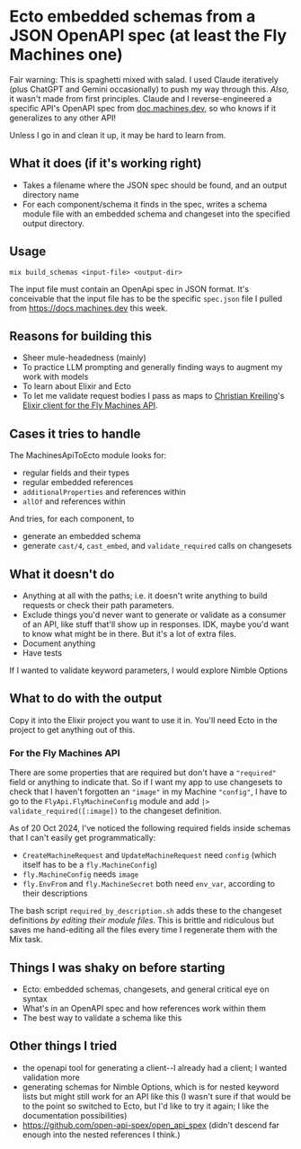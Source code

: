 # Ecto embedded schemas from a JSON OpenAPI spec (at least the Fly Machines one)

Fair warning: This is spaghetti mixed with salad. I used Claude iteratively (plus ChatGPT and Gemini occasionally) to push my way through this. _Also,_ it wasn't made from first principles. Claude and I reverse-engineered a specific API's OpenAPI spec from [doc.machines.dev](https://docs.machines.dev), so who knows if it generalizes to any other API!

Unless I go in and clean it up, it may be hard to learn from. 

## What it does (if it's working right)

* Takes a filename where the JSON spec should be found, and an output directory name
* For each component/schema it finds in the spec, writes a schema module file with an embedded schema and changeset into the specified output directory. 

## Usage

```
mix build_schemas <input-file> <output-dir>
```

The input file must contain an OpenApi spec in JSON format. It's conceivable that the input file has to be the specific `spec.json` file I pulled from https://docs.machines.dev this week.

## Reasons for building this

* Sheer mule-headedness (mainly)
* To practice LLM prompting and generally finding ways to augment my work with models
* To learn about Elixir and Ecto
* To let me validate request bodies I pass as maps to [Christian Kreiling](https://github.com/ckreiling)'s [Elixir client for the Fly Machines API](https://github.com/ckreiling/fly_machines).


## Cases it tries to handle

The MachinesApiToEcto module looks for:

* regular fields and their types
* regular embedded references
* `additionalProperties` and references within
* `allOf` and references within

And tries, for each component, to
* generate an embedded schema  
* generate `cast/4`, `cast_embed`, and `validate_required` calls on changesets

## What it doesn't do

* Anything at all with the paths; i.e. it doesn't write anything to build requests or check their path parameters.
* Exclude things you'd never want to generate or validate as a consumer of an API, like stuff that'll show up in responses. IDK, maybe you'd want to know what might be in there. But it's a lot of extra files.
* Document anything
* Have tests

If I wanted to validate keyword parameters, I would explore Nimble Options

## What to do with the output

Copy it into the Elixir project you want to use it in. You'll need Ecto in the project to get anything out of this.



### For the Fly Machines API

There are some properties that are required but don't have a `"required"` field or anything to indicate that. So if I want my app to use changesets to check that I haven't forgotten an `"image"` in my Machine `"config"`, I have to go to the `FlyApi.FlyMachineConfig` module and add `|> validate_required([:image])` to the changeset definition.

As of 20 Oct 2024, I've noticed the following required fields inside schemas that I can't easily get programmatically:

* `CreateMachineRequest` and `UpdateMachineRequest` need `config` (which itself has to be a `fly.MachineConfig`)
* `fly.MachineConfig` needs `image`
* `fly.EnvFrom` and `fly.MachineSecret` both need `env_var`, according to their descriptions

The bash script `required_by_description.sh` adds these to the changeset definitions _by editing their module files_. This is brittle and ridiculous but saves me hand-editing all the files every time I regenerate them with the Mix task.

## Things I was shaky on before starting

* Ecto: embedded schemas, changesets, and general critical eye on syntax 
* What's in an OpenAPI spec and how references work within them
* The best way to validate a schema like this

## Other things I tried

* the openapi tool for generating a client--I already had a client; I wanted validation more
* generating schemas for Nimble Options, which is for nested keyword lists but might still work for an API like this (I wasn't sure if that would be to the point so switched to Ecto, but I'd like to try it again; I like the documentation possibilities)
* https://github.com/open-api-spex/open_api_spex (didn't descend far enough into the nested references I think.)